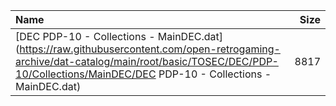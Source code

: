 |Name|Size|
|:---|---:|
|[DEC PDP-10 - Collections - MainDEC.dat](https://raw.githubusercontent.com/open-retrogaming-archive/dat-catalog/main/root/basic/TOSEC/DEC/PDP-10/Collections/MainDEC/DEC PDP-10 - Collections - MainDEC.dat)|8817|
